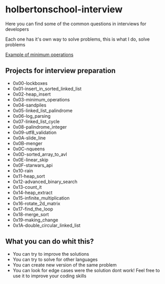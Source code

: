 # holbertonschool-interview

Here you can find some of the common questions in interviews for developers

Each one has it's own way to solve problems, this is what I do, solve problems

[Example of minimum operations](https://github.com/rodrigozarate/holbertonschool-interview/blob/main/0x03-minimum_operations/steps.png)
## Projects for interview preparation

- 0x00-lockboxes
- 0x01-insert_in_sorted_linked_list
- 0x02-heap_insert
- 0x03-minimum_operations
- 0x04-sandpiles
- 0x05-linked_list_palindrome
- 0x06-log_parsing
- 0x07-linked_list_cycle
- 0x08-palindrome_integer
- 0x09-utf8_validation
- 0x0A-slide_line
- 0x0B-menger
- 0x0C-nqueens
- 0x0D-sorted_array_to_avl
- 0x0E-linear_skip
- 0x0F-starwars_api
- 0x10-rain
- 0x11-heap_sort
- 0x12-advanced_binary_search
- 0x13-count_it
- 0x14-heap_extract
- 0x15-infinite_multiplication
- 0x16-rotate_2d_matrix
- 0x17-find_the_loop
- 0x18-merge_sort
- 0x19-making_change
- 0x1A-double_circular_linked_list

## What you can do whit this?
* You can try to improve the solutions
* You can try to solve for other languages
* You can create new version of the same problem
* You can look for edge cases were the solution dont work!
Feel free to use it to improve your coding skills

